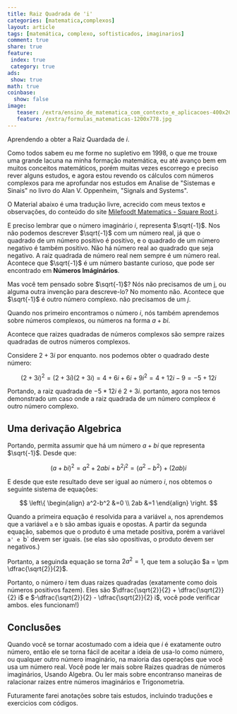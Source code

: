 ```yaml
---
title: Raiz Quadrada de 'i'
categories: [matematica,complexos]
layout: article
tags: [matemática, complexo, softisticados, imaginarios]
comment: true
share: true
feature:
 index: true
 category: true
ads:
 show: true
math: true
coinbase:
  show: false
image:
   teaser: /extra/ensino_de_matematica_com_contexto_e_aplicacoes-400x267.jpg
   feature: /extra/formulas_matematicas-1200x778.jpg
---
```


Aprendendo a obter a Raiz Quardada de _i_.

<!--more-->

Como todos sabem eu me forme no supletivo em 1998, o que me trouxe uma grande lacuna na minha formação matemática, eu até avanço bem em muitos conceitos matemáticos, porém muitas vezes escorrego e preciso rever alguns estudos, e agora estou revendo os cálculos com números complexos para me aprofundar nos estudos em Analise de "Sistemas e Sinais" no livro do Alan V. Oppenheim, "Signals and Systems".

O Material abaixo é uma tradução livre, acrecido com meus textos e observações,  do conteúdo do site [Milefoodt Matematics - Square Root i](http://www.milefoot.com/math/complex/squarerootofi.htm).

E preciso lembrar que o número imaginário _i_, representa $\sqrt{-1}$. Nos não podemos descrever $\sqrt{-1}$ com um número real, já que o quadrado de um número positivo é positivo, e o quadrado de um número negativo é também positivo. Não há número real ao quadrado que seja negativo. A raiz quadrada de número real nem sempre é um número real. Acontece que $\sqrt{-1}$ é um número bastante curioso, que pode ser encontrado em **Números Imáginários**.

Mas você tem pensado sobre $\sqrt{-1}$? Nós não precisamos de um j, ou alguma outra invenção para descreve-lo? No momento não. Acontece que $\sqrt{-1}$ é outro número complexo. não precisamos de um _j_.

Quando nos primeiro encontramos o número _i_, nós também aprendemos sobre números complexos, ou números na forma $a + bi$.

Acontece que raizes quadradas de números complexos são sempre raizes quadradas de outros números complexos.

Considere $2+3i$ por enquanto. nos podemos obter o quadrado deste número: 

$$
(2 + 3i)^2 = (2 + 3i)(2 + 3i) = 4 + 6i + 6i + 9i^2 = 4 + 12i -9 = -5 + 12i
$$

Portando, a raiz quadrada de $-5 * 12i$ é $2 + 3i$. portanto, agora nos temos demonstrado um caso onde a raiz quadrada de um número compleox é outro número complexo.

## Uma derivação Algebrica

Portando, permita assumir que há um número $a + bi$ que representa $\sqrt{-1}$. Desde que:

$$
(a+bi)^2 = a^2+2abi+b^2 i^2 = (a^2-b^2)+(2ab)i
$$

E desde que este resultado deve ser igual ao número $i$, nos obtemos o seguinte sistema de equações:

$$
\left\{ \begin{align}
a^2-b^2 &=0 \\
 2ab &=1
\end{align} \right.
$$

Quando a primeira equação é resolvida para a variável `a`, nos aprendemos que a variável `a` e `b` são ambas iguais e opostas. A partir da segunda equação, sabemos que o produto é uma metade positiva, porém a variável `a' e `b` devem ser iguais. (se elas são opositivas, o produto devem ser negativos.)

Portanto, a seguinda equação se torna $2a^2=1$, que tem a solução $a = \pm \dfrac{\sqrt{2}}{2}$.

Portanto, o número _i_ tem duas raizes quadradas (exatamente como dois números positivos fazem). Eles são $\dfrac{\sqrt{2}}{2} + \dfrac{\sqrt{2}}{2} i$ e $-\dfrac{\sqrt{2}}{2} - \dfrac{\sqrt{2}}{2} i$, você pode verificar ambos. eles funcionam!)

## Conclusões

Quando você se tornar acostumado com a ideia que _i_ é exatamente outro número, então ele se torna fácil de aceitar a ideia de usa-lo como número, ou qualquer outro número imaginário, na maioria das operações que você usa um número real. Você pode ler mais sobre Raizes quadras de números imaginários, Usando Algebra. Ou ler mais sobre encontranso maneiras de ralacionar raizes entre números imaginários e Trigonometria.

Futuramente farei anotações sobre tais estudos, incluindo traduções e exercicios com códigos.



